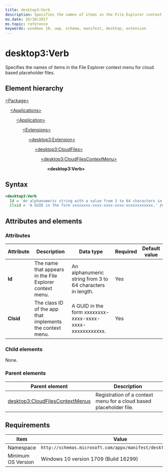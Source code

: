 ```yaml
---
title: desktop3:Verb
description: Specifies the names of items in the File Explorer context menu for cloud based placeholder files.
ms.date: 10/10/2017
ms.topic: reference
keywords: windows 10, uwp, schema, manifest, desktop, extension 
---
```


# desktop3:Verb

Specifies the names of items in the File Explorer context menu for cloud based placeholder files.

## Element hierarchy

[\<Package\>](element-package.md)

&nbsp;&nbsp;&nbsp;&nbsp;[\<Applications\>](element-applications.md)

&nbsp;&nbsp;&nbsp;&nbsp; &nbsp;&nbsp;&nbsp;&nbsp;[\<Application\>](element-application.md)

&nbsp;&nbsp;&nbsp;&nbsp; &nbsp;&nbsp;&nbsp;&nbsp; &nbsp;&nbsp;&nbsp;&nbsp;[\<Extensions\>](element-1-extensions.md)

&nbsp;&nbsp;&nbsp;&nbsp; &nbsp;&nbsp;&nbsp;&nbsp; &nbsp;&nbsp;&nbsp;&nbsp; &nbsp;&nbsp;&nbsp;&nbsp;[\<desktop3:Extension\>](element-desktop3-extension.md)

&nbsp;&nbsp;&nbsp;&nbsp; &nbsp;&nbsp;&nbsp;&nbsp; &nbsp;&nbsp;&nbsp;&nbsp; &nbsp;&nbsp;&nbsp;&nbsp; &nbsp;&nbsp;&nbsp;&nbsp;[\<desktop3:CloudFiles\>](element-desktop3-cloudfiles.md)

&nbsp;&nbsp;&nbsp;&nbsp; &nbsp;&nbsp;&nbsp;&nbsp; &nbsp;&nbsp;&nbsp;&nbsp; &nbsp;&nbsp;&nbsp;&nbsp; &nbsp;&nbsp;&nbsp;&nbsp; &nbsp;&nbsp;&nbsp;&nbsp;[\<desktop3:CloudFilesContextMenu\>](element-desktop3-cloudfilescontextmenus.md)

&nbsp;&nbsp;&nbsp;&nbsp; &nbsp;&nbsp;&nbsp;&nbsp; &nbsp;&nbsp;&nbsp;&nbsp; &nbsp;&nbsp;&nbsp;&nbsp; &nbsp;&nbsp;&nbsp;&nbsp; &nbsp;&nbsp;&nbsp;&nbsp; &nbsp;&nbsp;&nbsp;&nbsp;**\<desktop3:Verb\>**

## Syntax

```xml
<desktop3:Verb
  Id = 'An alphanumeric string with a value from 3 to 64 characters in length.'
  Clsid = 'A GUID in the form xxxxxxxx-xxxx-xxxx-xxxx-xxxxxxxxxxxx.' />
```

## Attributes and elements

### Attributes

| Attribute | Description | Data type | Required | Default value |
|-|-|-|-|-|
| **Id** | The name that appears in the File Explorer context menu.  | An alphanumeric string from 3 to 64 characters in length. | Yes |  |
| **Clsid** | The class ID of the app that implements the context menu. | A GUID in the form xxxxxxxx-xxxx-xxxx-xxxx-xxxxxxxxxxxx. | Yes |  |

### Child elements

None.

### Parent elements

| Parent element | Description |
|-|-|
| [desktop3:CloudFilesContextMenus](element-desktop3-cloudfilescontextmenus.md) | Registration of a context menu for a cloud based placeholder file. |

## Requirements

| Item  | Value  |
|--|--|
| Namespace | `http://schemas.microsoft.com/appx/manifest/desktop/windows10/3` |
| Minimum OS Version | Windows 10 version 1709 (Build 16299) |
